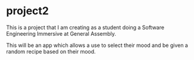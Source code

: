 # project2
This is a project that I am creating as a student doing a Software Engineering Immersive at General Assembly.

This will be an app which allows a use to select their mood and be given a random recipe based on their mood.